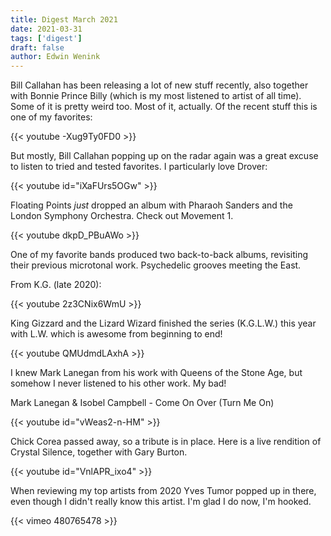 ```yaml
---
title: Digest March 2021
date: 2021-03-31
tags: ['digest']
draft: false
author: Edwin Wenink
---
```


Bill Callahan has been releasing a lot of new stuff recently, also together with Bonnie Prince Billy (which is my most listened to artist of all time).
Some of it is pretty weird too. 
Most of it, actually.
Of the recent stuff this is one of my favorites:

{{< youtube -Xug9Ty0FD0 >}}

But mostly, Bill Callahan popping up on the radar again was a great excuse to listen to tried and tested favorites.
I particularly love Drover:

{{< youtube id="iXaFUrs5OGw" >}}

Floating Points *just* dropped an album with Pharaoh Sanders and the London Symphony Orchestra.
Check out Movement 1.

{{< youtube dkpD_PBuAWo >}}


One of my favorite bands produced two back-to-back albums, revisiting their previous microtonal work.
Psychedelic grooves meeting the East.

From K.G. (late 2020):

{{< youtube  2z3CNix6WmU >}}

King Gizzard and the Lizard Wizard finished the series (K.G.L.W.) this year with L.W. which is awesome from beginning to end!

{{< youtube QMUdmdLAxhA >}}

I knew Mark Lanegan from his work with Queens of the Stone Age, but somehow I never listened to his other work. 
My bad!

Mark Lanegan & Isobel Campbell - Come On Over (Turn Me On)

{{< youtube id="vWeas2-n-HM" >}}

Chick Corea passed away, so a tribute is in place. 
Here is a live rendition of Crystal Silence, together with Gary Burton.

{{< youtube id="VnlAPR_ixo4" >}}

When reviewing my top artists from 2020 Yves Tumor popped up in there, even though I didn't really know this artist.
I'm glad I do now, I'm hooked.

{{< vimeo 480765478 >}}


